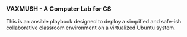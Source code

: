 ### VAXMUSH  - A Computer Lab for CS


This is an ansible playbook designed to deploy a simpified and safe-ish collaborative classroom environment on a virtualized Ubuntu system.  


